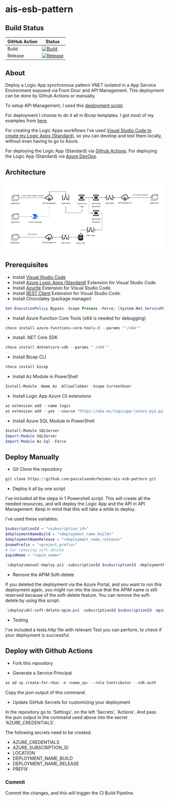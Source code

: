 # ais-esb-pattern

## Build Status

| GitHub Action | Status |
| ----------- | ----------- |
| Build | [![Build](https://github.com/pascalvanderheiden/ais-esb-pattern/actions/workflows/build.yml/badge.svg?branch=main)](https://github.com/pascalvanderheiden/ais-esb-pattern/actions/workflows/build.yml) |
| Release | [![Release](https://github.com/pascalvanderheiden/ais-esb-pattern/actions/workflows/release.yml/badge.svg)](https://github.com/pascalvanderheiden/ais-esb-pattern/actions/workflows/release.yml) |

## About

Deploy a Logic App synchronous pattern VNET isolated in a App Service Environment exposed via Front Door and API Management. This deployment can be done by Github Actions or manually.

To setup API Management, I used this [deployment script](https://github.com/Azure/azure-quickstart-templates/tree/master/quickstarts/microsoft.network/front-door-api-management).

For deployment I choose to do it all in Bicep templates. I got most of my examples from [here](https://github.com/Azure/bicep/tree/main/docs/examples).

For creating the Logic Apps workflows I've used [Visual Studio Code to create my Logic Apps (Standard)](https://docs.microsoft.com/en-us/azure/logic-apps/create-single-tenant-workflows-visual-studio-code), so you can develop and test them locally, without even having to go to Azure.  

For deploying the Logic App (Standard) via [Github Actions](https://github.com/Azure/logicapps/tree/master/github-sample).
For deploying the Logic App (Standard) via [Azure DevOps](https://github.com/Azure/logicapps/tree/master/azure-devops-sample).

## Architecture

![ais-esb-pattern](docs/images/arch.png)

## Prerequisites

* Install [Visual Studio Code](https://code.visualstudio.com/download)
* Install [Azure Logic Apps (Standard)](https://marketplace.visualstudio.com/items?itemName=ms-azuretools.vscode-azurelogicapps) Extension for Visual Studio Code.
* Install [Azurite](https://marketplace.visualstudio.com/items?itemName=Azurite.azurite) Extension for Visual Studio Code.
* Install [REST Client](https://marketplace.visualstudio.com/items?itemName=humao.rest-client) Extension for Visual Studio Code.
* Install Chocolatey (package manager)

```ps1
Set-ExecutionPolicy Bypass -Scope Process -Force; [System.Net.ServicePointManager]::SecurityProtocol = [System.Net.ServicePointManager]::SecurityProtocol -bor 3072; iex ((New-Object System.Net.WebClient).DownloadString('https://community.chocolatey.org/install.ps1'))
```

* Install Azure Function Core Tools (x64 is needed for debugging)

```ps1
choco install azure-functions-core-tools-3 --params "'/x64'"
```

* Install .NET Core SDK

```ps1
choco install dotnetcore-sdk --params "'/x64'"
```

* Install Bicep CLI

```ps1
choco install bicep
```

* Install Az Module in PowerShell

```ps1
Install-Module -Name Az -AllowClobber -Scope CurrentUser
```

* Install Logic App Azure Cli extensions

```ps1
az extension add --name logic
az extension add --yes --source "https://aka.ms/logicapp-latest-py2.py3-none-any.whl"
```

* Install Azure SQL Module in PowerShell

```ps1
Install-Module SQLServer
Import-Module SQLServer
Import-Module Az.Sql -Force
```

## Deploy Manually

* Git Clone the repository

```ps1
git clone https://github.com/pascalvanderheiden/ais-esb-pattern.git
```

* Deploy it all by one script

I've included all the steps in 1 Powershell script. This will create all the needed resources, and will deploy the Logic App and the API in API Management. Keep in mind that this will take a while to deploy.

I've used these variables:

```ps1
$subscriptionId = "<subscription_id>"
$deploymentNameBuild = "<deployment_name_build>"
$deploymentNameRelease = "<deployment_name_release>"
$namePrefix = "<project_prefix>"
# For removing soft-delete
$apimName = "<apim_name>"
```

```ps1
.\deploy\manual-deploy.ps1 -subscriptionId $subscriptionId -deploymentNameBuild $deploymentNameBuild -deploymentNameRelease $deploymentNameRelease -namePrefix $namePrefix -workflowName $workflowName -apiName $apiName -apiPath $apiPath
```

* Remove the APIM Soft-delete

If you deleted the deployment via the Azure Portal, and you want to run this deployment again, you might run into the issue that the APIM name is still reserved because of the soft-delete feature. You can remove the soft-delete by using this script:

```ps1
.\deploy\del-soft-delete-apim.ps1 -subscriptionId $subscriptionId -apimName $apimName
```

* Testing

I've included a tests.http file with relevant Test you can perform, to check if your deployment is successful.

## Deploy with Github Actions

* Fork this repository

* Generate a Service Principal

```ps1
az ad sp create-for-rbac -n <name_sp> --role Contributor --sdk-auth
```

Copy the json output of this command.

* Update GitHub Secrets for customizing your deployment

In the repository go to 'Settings', on the left 'Secrets', 'Actions'.
And pass the json output in the command used above into the secret 'AZURE_CREDENTIALS'.

The following secrets need to be created:

* AZURE_CREDENTIALS
* AZURE_SUBSCRIPTION_ID
* LOCATION
* DEPLOYMENT_NAME_BUILD
* DEPLOYMENT_NAME_RELEASE
* PREFIX

### Commit

Commit the changes, and this will trigger the CI Build Pipeline.
